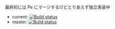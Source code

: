 最終的には Pe にマージするけどとりあえず独立実装中


* current: [![Build status](https://ci.appveyor.com/api/projects/status/n4a1sd8omhy83p7o?svg=true)](https://ci.appveyor.com/project/sk_0520/pe2)
* master: [![Build status](https://ci.appveyor.com/api/projects/status/n4a1sd8omhy83p7o/branch/master?svg=true)](https://ci.appveyor.com/project/sk_0520/pe2/branch/master)


